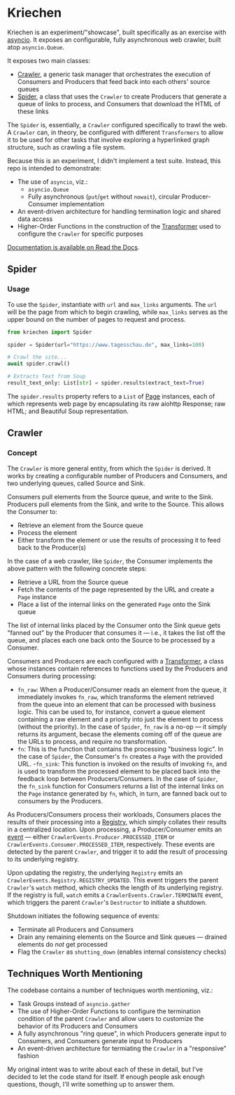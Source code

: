 # Kriechen
Kriechen is an experiment/"showcase", built specifically as an exercise with [asyncio](https://docs.python.org/3/library/asyncio.html). It exposes an configurable, fully asynchronous web crawler, built atop `asyncio.Queue`.

It exposes two main classes:
- [Crawler](./src/crawler.py), a generic task manager that orchestrates the execution of Consumers and Producers that feed back into each others' source queues
- [Spider](./src/spider.py), a class that uses the `Crawler` to create Producers that generate a queue of links to process, and Consumers that download the HTML of these links

The `Spider` is, essentially, a `Crawler` configured specifically to trawl the web. A `Crawler` can, in theory, be configured with different `Transformers` to allow it to be used for other tasks that involve exploring a hyperlinked graph structure, such as crawling a file system.

Because this is an experiment, I didn't implement a test suite. Instead, this repo is intended to demonstrate:
- The use of `asyncio`, viz.:
  - `asyncio.Queue`
  - Fully asynchronous (`put`/`get` without `nowait`), circular Producer-Consumer implementation
- An event-driven architecture for handling termination logic and shared data access
- Higher-Order Functions in the construction of the [Transformer](./src/transformer.py) used to configure the `Crawler` for specific purposes

[Documentation is available on Read the Docs](https://kriechen.readthedocs.io/en/latest/).

## Spider
### Usage
To use the `Spider`, instantiate with `url` and `max_links` arguments. The `url` will be the page from which to begin crawling, while `max_links` serves as the upper bound on the number of pages to request and process.

```python
from kriechen import Spider

spider = Spider(url="https://www.tagesschau.de", max_links=100)

# Crawl the site...
await spider.crawl()

# Extracts Text from Soup
result_text_only: List[str] = spider.results(extract_text=True)
```

The `spider.results` property refers to a `List` of [Page](./src/page.py) instances, each of which represents web page by encapsulating its raw aiohttp Response; raw HTML; and Beautiful Soup representation.

## Crawler
### Concept
The `Crawler` is more general entity, from which the `Spider` is derived. It works by creating a configurable number of Producers and Consumers, and two underlying queues, called Source and Sink.

Consumers pull elements from the Source queue, and write to the Sink. Producers pull elements from the Sink, and write to the Source. This allows the Consumer to:
- Retrieve an element from the Source queue
- Process the element
- Either transform the element or use the results of processing it to feed back to the Producer(s)

In the case of a web crawler, like `Spider`, the Consumer implements the above pattern with the following concrete steps:
- Retrieve a URL from the Source queue
- Fetch the contents of the page represented by the URL and create a `Page` instance
- Place a list of the internal links on the generated `Page` onto the Sink queue

The list of internal links placed by the Consumer onto the Sink queue gets "fanned out" by the Producer that consumes it — i.e., it takes the list off the queue, and places each one back onto the Source to be processed by a Consumer.

Consumers and Producers are each configured with a [Transformer](./src/transformer.py), a class whose instances contain references to functions used by the Producers and Consumers during processing:
- `fn_raw`: When a Producer/Consumer reads an element from the queue, it immediately invokes `fn_raw`, which transforms the element retrieved from the queue into an element that can be processed with business logic. This can be used to, for instance, convert a queue element containing a raw element and a priority into just the element to process (without the priority). In the case of `Spider`, `fn_raw` is a no-op — it simply returns its argument, becase the elements coming off of the queue are the URLs to process, and require no transformation.
- `fn`: This is the function that contains the processing "business logic". In the case of `Spider`, the Consumer's `fn` creates a `Page` with the provided URL.
-`fn_sink`: This function is invoked on the results of invoking `fn`, and is used to transform the processed element to be placed back into the feedback loop between Producers/Consumers. In the case of `Spider`, the `fn_sink` function for Consumers returns a list of the internal links on the `Page` instance generated by `fn`, which, in turn, are fanned back out to consumers by the Producers.

As Producers/Consumers process their workloads, Consumers places the results of their processing into a [Registry](./src/registry.py), which simply collates their results in a centralized location. Upon processing, a Producer/Consumer emits an [event](./src/events.py) — either `CrawlerEvents.Producer.PROCESSED_ITEM` or `CrawlerEvents.Consumer.PROCESSED_ITEM`, respectively. These events are detected by the parent `Crawler`, and trigger it to add the result of processing to its underlying registry.

Upon updating the registry, the underlying `Registry` emits an `CrawlerEvents.Registry.REGISTRY_UPDATED`. This event triggers the parent `Crawler`'s `watch` method, which checks the length of its underlying registry. If the registry is full, `watch` emits a `CrawlerEvents.Crawler.TERMINATE` event, which triggers the parent `Crawler`'s `Destructor` to initiate a shutdown.

Shutdown initiates the following sequence of events:
- Terminate all Producers and Consumers
- Drain any remaining elements on the Source and Sink queues — drained elements do _not_ get processed
- Flag the `Crawler` as `shutting_down` (enables internal consistency checks)

## Techniques Worth Mentioning
The codebase contains a number of techniques worth mentioning, viz.:
- Task Groups instead of `asyncio.gather`
- The use of Higher-Order Functions to configure the termination condition of the parent `Crawler` and allow users to customize the behavior of its Producers and Consumers
- A fully asynchronous "ring queue", in which Producers generate input to Consumers, and Consumers generate input to Producers
- An event-driven architecture for termiating the `Crawler` in a "responsive" fashion

My original intent was to write about each of these in detail, but I've decided to let the code stand for itself. If enough people ask enough questions, though, I'll write something up to answer them.